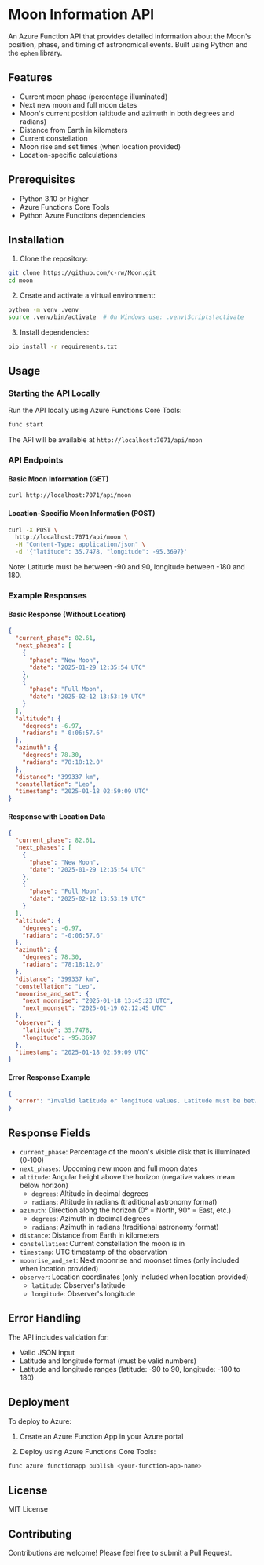 # Moon Information API

An Azure Function API that provides detailed information about the Moon's position, phase, and timing of astronomical events. Built using Python and the `ephem` library.

## Features

- Current moon phase (percentage illuminated)
- Next new moon and full moon dates
- Moon's current position (altitude and azimuth in both degrees and radians)
- Distance from Earth in kilometers
- Current constellation
- Moon rise and set times (when location provided)
- Location-specific calculations

## Prerequisites

- Python 3.10 or higher
- Azure Functions Core Tools
- Python Azure Functions dependencies

## Installation

1. Clone the repository:

```bash
git clone https://github.com/c-rw/Moon.git
cd moon
```

2. Create and activate a virtual environment:

```bash
python -m venv .venv
source .venv/bin/activate  # On Windows use: .venv\Scripts\activate
```

3. Install dependencies:

```bash
pip install -r requirements.txt
```

## Usage

### Starting the API Locally

Run the API locally using Azure Functions Core Tools:

```bash
func start
```

The API will be available at `http://localhost:7071/api/moon`

### API Endpoints

#### Basic Moon Information (GET)

```bash
curl http://localhost:7071/api/moon
```

#### Location-Specific Moon Information (POST)

```bash
curl -X POST \
  http://localhost:7071/api/moon \
  -H "Content-Type: application/json" \
  -d '{"latitude": 35.7478, "longitude": -95.3697}'
```

Note: Latitude must be between -90 and 90, longitude between -180 and 180.

### Example Responses

#### Basic Response (Without Location)

```json
{
  "current_phase": 82.61,
  "next_phases": [
    {
      "phase": "New Moon",
      "date": "2025-01-29 12:35:54 UTC"
    },
    {
      "phase": "Full Moon",
      "date": "2025-02-12 13:53:19 UTC"
    }
  ],
  "altitude": {
    "degrees": -6.97,
    "radians": "-0:06:57.6"
  },
  "azimuth": {
    "degrees": 78.30,
    "radians": "78:18:12.0"
  },
  "distance": "399337 km",
  "constellation": "Leo",
  "timestamp": "2025-01-18 02:59:09 UTC"
}
```

#### Response with Location Data

```json
{
  "current_phase": 82.61,
  "next_phases": [
    {
      "phase": "New Moon",
      "date": "2025-01-29 12:35:54 UTC"
    },
    {
      "phase": "Full Moon",
      "date": "2025-02-12 13:53:19 UTC"
    }
  ],
  "altitude": {
    "degrees": -6.97,
    "radians": "-0:06:57.6"
  },
  "azimuth": {
    "degrees": 78.30,
    "radians": "78:18:12.0"
  },
  "distance": "399337 km",
  "constellation": "Leo",
  "moonrise_and_set": {
    "next_moonrise": "2025-01-18 13:45:23 UTC",
    "next_moonset": "2025-01-19 02:12:45 UTC"
  },
  "observer": {
    "latitude": 35.7478,
    "longitude": -95.3697
  },
  "timestamp": "2025-01-18 02:59:09 UTC"
}
```

#### Error Response Example

```json
{
  "error": "Invalid latitude or longitude values. Latitude must be between -90 and 90, longitude between -180 and 180."
}
```

## Response Fields

- `current_phase`: Percentage of the moon's visible disk that is illuminated (0-100)
- `next_phases`: Upcoming new moon and full moon dates
- `altitude`: Angular height above the horizon (negative values mean below horizon)
  - `degrees`: Altitude in decimal degrees
  - `radians`: Altitude in radians (traditional astronomy format)
- `azimuth`: Direction along the horizon (0° = North, 90° = East, etc.)
  - `degrees`: Azimuth in decimal degrees
  - `radians`: Azimuth in radians (traditional astronomy format)
- `distance`: Distance from Earth in kilometers
- `constellation`: Current constellation the moon is in
- `timestamp`: UTC timestamp of the observation
- `moonrise_and_set`: Next moonrise and moonset times (only included when location provided)
- `observer`: Location coordinates (only included when location provided)
  - `latitude`: Observer's latitude
  - `longitude`: Observer's longitude

## Error Handling

The API includes validation for:

- Valid JSON input
- Latitude and longitude format (must be valid numbers)
- Latitude and longitude ranges (latitude: -90 to 90, longitude: -180 to 180)

## Deployment

To deploy to Azure:

1. Create an Azure Function App in your Azure portal

2. Deploy using Azure Functions Core Tools:

```bash
func azure functionapp publish <your-function-app-name>
```

## License

MIT License

## Contributing

Contributions are welcome! Please feel free to submit a Pull Request.
